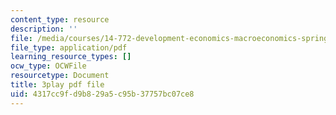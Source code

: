```yaml
---
content_type: resource
description: ''
file: /media/courses/14-772-development-economics-macroeconomics-spring-2013/4317cc9fd9b829a5c95b37757bc07ce8_ekWxanQrsz4.pdf
file_type: application/pdf
learning_resource_types: []
ocw_type: OCWFile
resourcetype: Document
title: 3play pdf file
uid: 4317cc9f-d9b8-29a5-c95b-37757bc07ce8
---
```

